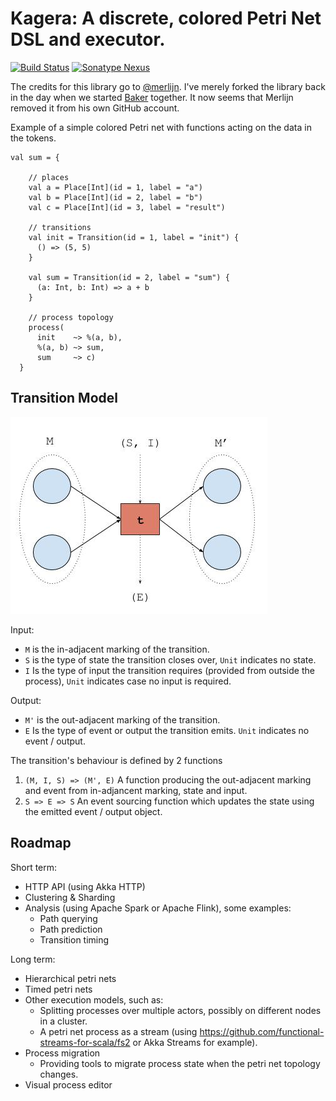 # Kagera: A discrete, colored Petri Net DSL and executor.
[![Build Status](https://github.com/xencura/kagera/workflows/Scala%20CI/badge.svg)](https://github.com/xencura/kagera/actions)
[![Sonatype Nexus](https://img.shields.io/nexus/s/io.github.xencura/kagera_2.13.svg?server=https%3A%2F%2Fs01.oss.sonatype.org)](https://s01.oss.sonatype.org/content/repositories/public/io/github/xencura/kagera_2.13/)

The credits for this library go to [@merlijn](https://github.com/merlijn). I've merely forked the library back in the day when we started [Baker](https://github.com/ing-bank/baker) together. It now seems that Merlijn removed it from his own GitHub account.

Example of a simple colored Petri net with functions acting on the data in the tokens.

```
val sum = {

    // places
    val a = Place[Int](id = 1, label = "a")
    val b = Place[Int](id = 2, label = "b")
    val c = Place[Int](id = 3, label = "result")

    // transitions
    val init = Transition(id = 1, label = "init") {
      () => (5, 5)
    }

    val sum = Transition(id = 2, label = "sum") {
      (a: Int, b: Int) => a + b
    }

    // process topology
    process(
      init    ~> %(a, b),
      %(a, b) ~> sum,
      sum     ~> c)
  }

```

## Transition Model

![Transition Model](docs/Kagera%20-%20Transition%20model.jpg)

Input:
* `M` is the in-adjacent marking of the transition.
* `S` is the type of state the transition closes over, `Unit` indicates no state.
* `I` Is the type of input the transition requires (provided from outside the process), `Unit` indicates case no input is required.

Output:
* `M'` is the out-adjacent marking of the transition.
* `E` Is the type of event or output the transition emits.  `Unit` indicates no event / output.

The transition's behaviour is defined by 2 functions

1. `(M, I, S) => (M', E)`
   A function producing the out-adjacent marking and event from in-adjancent marking, state and input.
2. `S => E => S`
   An event sourcing function which updates the state using the emitted event / output object.

## Roadmap

Short term:
* HTTP API (using Akka HTTP)
* Clustering & Sharding
* Analysis (using Apache Spark or Apache Flink), some examples:
  * Path querying
  * Path prediction
  * Transition timing

Long term:
* Hierarchical petri nets
* Timed petri nets
* Other execution models, such as:
  * Splitting processes over multiple actors, possibly on different nodes in a cluster.
  * A petri net process as a stream (using https://github.com/functional-streams-for-scala/fs2 or Akka Streams for example).
* Process migration
  * Providing tools to migrate process state when the petri net topology changes.
* Visual process editor


